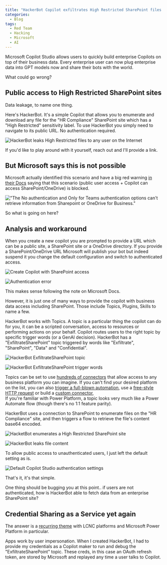 ```yaml
---
title: "HackerBot Copilot exfiltrates High Restricted SharePoint files to any user on the Internet, no auth required"
categories:
  - Blog
tags:
  - Red Team
  - Hacking
  - Microsoft
  - AI
---
```


Microsoft Copilot Studio allows users to quickly build enterprise Copilots on top of their business data.
Every enterprise user can now plug enterprise data into GPT models now and share their bots with the world.

What could go wrong?

## Public access to High Restricted SharePoint sites

Data leakage, to name one thing.

Here's HackerBot.
It's a simple Copilot that allows you to enumerate and download any file for the "HR Compliance" SharePoint site which has a "High Restricted" sensitivity label.
To use HackerBot you simply need to navigate to its public URL. No authentication required.

![HackerBot leaks High Restricted files to any user on the Internet](/assets/images/2023-12-03-copilot-sharepoint-data-exfil/hackerbot-demo-app.png)

If you'd like to play around with it yourself, reach out and I'll provide a link.

## But Microsoft says this is not possible

Microsoft actually identified this scenario and have a big red warning [in their Docs](https://learn.microsoft.com/en-us/microsoft-copilot-studio/nlu-generative-answers-sharepoint-onedrive) saying that this scenario (public user access + Copilot can access SharePoint/OneDrive) is blocked.

!["The No authentication and Only for Teams authentication options can't retrieve information from Sharepoint or OneDrive for Business."](/assets/images/2023-12-03-copilot-sharepoint-data-exfil/microsoft-docs-warning.png)

So what is going on here?

## Analysis and workaround 

When you create a new copilot you are prompted to provide a URL which can be a public site, a SharePoint site or a OneDrive directory.
If you provide a SharePoint/OneDrive URL Microsoft will publish your bot but indeed suspend it you change the default configuration and switch to authenticated access.

![Create Copilot with SharePoint access](/assets/images/2023-12-03-copilot-sharepoint-data-exfil/create-copilot.png)

![Authentication error](/assets/images/2023-12-03-copilot-sharepoint-data-exfil/copilot-auth-error.png)

This makes sense following the note on Microsoft Docs.


However, it is just one of many ways to provide the copilot with business data access including SharePoint.
Those include Topics, Plugins, Skills to name a few.

HackerBot works with Topics. A topic is a particular thing the copilot can do for you, it can be a scripted conversation, access to resources or performing actions on your behalf.
Copilot routes users to the right topic by specific trigger words (or a GenAI decision).
HackerBot has a "ExfiltrateSharePoint" topic triggered by words like "Exfiltrate", "SharePoint", "Data" and "Confidential".

![HackerBot ExfiltrateSharePoint topic](/assets/images/2023-12-03-copilot-sharepoint-data-exfil/hackerbot-topic-list.png)

![HackerBot ExfiltrateSharePoint trigger words](/assets/images/2023-12-03-copilot-sharepoint-data-exfil/hackerbot-exfiltratesharepoint-trigger-words.png)

Topics can be set to use [hundreds of connectors](https://learn.microsoft.com/en-us/connectors/connector-reference/) that allow access to any business platform you can imagine. 
If you can't find your desired platform on the list, you can also [trigger a full-blown automation](https://learn.microsoft.com/en-us/microsoft-copilot-studio/advanced-use-flow), use a [free-style HTTP request](https://learn.microsoft.com/en-us/microsoft-copilot-studio/authoring-http-node) or build a [custom connector](https://learn.microsoft.com/en-us/connectors/custom-connectors/),  
If you're familiar with Power Platform, a topic looks very much like a Power Automate flow (though there's no 1:1 feature parity).

HackerBot uses a connection to SharePoint to enumerate files on the "HR Compliance" site, and then triggers a flow to retrieve the file's content base64 encoded.

![HacketBot enumerates a High Restricted SharePoint site](/assets/images/2023-12-03-copilot-sharepoint-data-exfil/hacketbot-lists-sharepoint-files.png)

![HackerBot leaks file content](/assets/images/2023-12-03-copilot-sharepoint-data-exfil/hackerbot-leaks-file-content.png)

To allow public access to unauthenticated users, I just left the default setting as is.

![Default Copilot Studio authentication settings](/assets/images/2023-12-03-copilot-sharepoint-data-exfil/default-copilot-auth-settings.png)

That's it, it's that simple.

One thing should be bugging you at this point.. if users are not authenticated, how is HackerBot able to fetch data from an enterprise SharePoint site?

## Credential Sharing as a Service yet again

The answer is a [recurring theme](https://www.youtube.com/watch?v=QtaA5U7LJ74) with LCNC platforms and Microsoft Power Platform in particular.

Apps work by user impersonation.
When I created HackerBot, I had to provide my credentials as a Copilot maker to run and debug the "ExfiltrateSharePoint" topic.
These creds, in this case an OAuth refresh token, are stored by Microsoft and replayed any time a user talks to Copilot.

